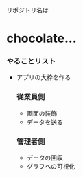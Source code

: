 リポジトリ名は 
# chocolate...

### やることリスト
- アプリの大枠を作る
  ### 従業員側
  - 画面の装飾
  - データを送る
  ### 管理者側
  - データの回収
  - グラフへの可視化
